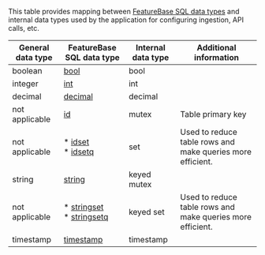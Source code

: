 This table provides mapping between [FeatureBase SQL data types](/docs/sql-guide/data-types/data-types-home) and internal data types used by the application for configuring ingestion, API calls, etc.

| General data type | FeatureBase SQL data type | Internal data type | Additional information |
|---|---|---|---|
| boolean | [bool](/docs/sql-guide/data-types/data-type-bool) | bool |  |
| integer | [int](/docs/sql-guide/data-types/data-type-int) | int |  |
| decimal | [decimal](/docs/sql-guide/data-types/data-type-decimal) | decimal |  |
| not applicable | [id](/docs/sql-guide/data-types/data-type-id) | mutex | Table primary key |
| not applicable | * [idset](/docs/sql-guide/data-types/data-type-idset)<br/>* [idsetq](/docs/sql-guide/data-types/data-type-idsetq) | set | Used to reduce table rows and make queries more efficient.  |
| string | [string](/docs/sql-guide/data-types/data-type-string) | keyed mutex |  |
| not applicable | * [stringset](/docs/sql-guide/data-types/data-type-stringset)<br/>* [stringsetq](/docs/sql-guide/data-types/data-type-stringsetq) | keyed set | Used to reduce table rows and make queries more efficient. |
| timestamp | [timestamp](/docs/sql-guide/data-types/data-type-timestamp) | timestamp |  |
